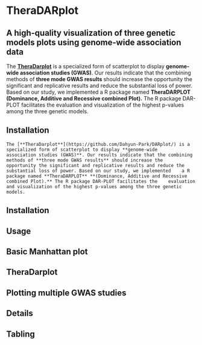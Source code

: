 # TheraDARplot 
## A high-quality visualization of three genetic models plots using genome-wide association data
The [**TheraDarplot**](https://github.com/Dahyun-Park/DARplot/) is a specialized form of scatterplot to display **genome-wide association studies (GWAS)**. 
Our results indicate that the combining methods of **three mode GWAS results** should increase the opportunity 
the significant and replicative results and reduce the substantial loss of power. Based on our study, 
we implemented a R package named 
**TheraDARPLOT** **(Dominance, Additive and Recessive combined Plot).** 
The R package DAR-PLOT facilitates the evaluation and visualization of the highest p-values among the three genetic models.

## Installation
	The [**TheraDarplot**](https://github.com/Dahyun-Park/DARplot/) is a specialized form of scatterplot to display **genome-wide 		association studies (GWAS)**. Our results indicate that the combining methods of **three mode GWAS results** should increase the 	opportunity the significant and replicative results and reduce the substantial loss of power. Based on our study, we implemented 	a R package named **TheraDARPLOT** **(Dominance, Additive and Recessive combined Plot).** The R package DAR-PLOT facilitates the 	evaluation and visualization of the highest p-values among the three genetic models.

## Installation
>>

## Usage

## Basic Manhattan plot

## TheraDarplot

## Plotting multiple GWAS studies

## Details

## Tabling
